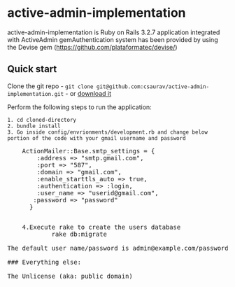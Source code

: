 # active-admin-implementation

active-admin-implementation is Ruby on Rails 3.2.7 application integrated with ActiveAdmin gemAuthentication system has been provided by using the Devise gem (https://github.com/plataformatec/devise/)

## Quick start

Clone the git repo - `git clone git@github.com:csaurav/active-admin-implementation.git` - or [download it]()

Perform the following steps to run the application: 

	1. cd cloned-directory
	2. bundle install
	3. Go inside config/envrionments/development.rb and change below portion of the code with your gmail username and password
<pre>
	ActionMailer::Base.smtp_settings = {
	    :address => "smtp.gmail.com",
	    :port => "587",
	    :domain => "gmail.com",
	    :enable_starttls_auto => true,
	    :authentication => :login,
	    :user_name => "userid@gmail.com",
       :password => "password"
	  }
<pre>

	4.Execute rake to create the users database
	 		rake db:migrate
	 		
The default user name/password is admin@example.com/password

### Everything else:

The Unlicense (aka: public domain)
